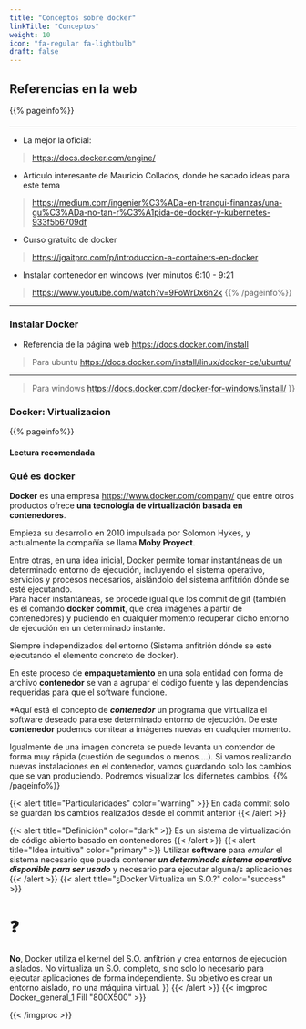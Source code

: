 ```yaml
---
title: "Conceptos sobre docker"
linkTitle: "Conceptos"
weight: 10
icon: "fa-regular fa-lightbulb"
draft: false    
---
```


## Referencias en la web
{{% pageinfo%}}
#### 
****
* La mejor la oficial:
> https://docs.docker.com/engine/
* Artículo interesante de Mauricio Collados, donde he sacado ideas para este tema
> https://medium.com/ingenier%C3%ADa-en-tranqui-finanzas/una-gu%C3%ADa-no-tan-r%C3%A1pida-de-docker-y-kubernetes-933f5b6709df
* Curso gratuito de docker
> https://jgaitpro.com/p/introduccion-a-containers-en-docker
* Instalar contenedor en windows (ver minutos 6:10 - 9:21
> https://www.youtube.com/watch?v=9FoWrDx6n2k
{{% /pageinfo%}}

---



### Instalar Docker

* Referencia de la página web
https://docs.docker.com/install
> Para ubuntu
 https://docs.docker.com/install/linux/docker-ce/ubuntu/
---

> Para windows
https://docs.docker.com/docker-for-windows/install/
}}


### Docker: Virtualizacion
{{% pageinfo%}}
#### 
**Lectura recomendada**
### Qué es docker
**Docker** es una empresa https://www.docker.com/company/ que entre otros productos ofrece **una tecnología de virtualización basada en contenedores**.

Empieza su desarrollo en 2010 impulsada por Solomon Hykes,   y actualmente la compañía se llama **Moby Proyect**.

Entre otras, en  una  idea inicial, Docker permite tomar instantáneas de un determinado entorno de ejecución, incluyendo el sistema operativo, servicios y procesos necesarios, aislándolo del sistema anfitrión dónde se esté ejecutando.    
Para hacer instantáneas, se procede igual que los commit de git (también es el comando **docker commit**, que crea imágenes a partir de contenedores) y pudiendo en cualquier momento recuperar dicho entorno de ejecución en  un determinado instante.

Siempre independizados del entorno (Sistema anfitrión dónde se esté ejecutando el elemento concreto de docker).

En este proceso de **empaquetamiento** en una sola entidad con forma de archivo **contenedor** se van a agrupar el código fuente y las dependencias requeridas para que el software funcione.

*Aquí está el concepto de ***contenedor*** un programa que virtualiza el software deseado para ese determinado entorno de ejecución. De este **contenedor** podemos comitear a imágenes nuevas en cualquier momento.

Igualmente de  una imagen concreta se puede levanta un contendor de forma muy rápida (cuestión de segundos o menos....). Si vamos realizando nuevas instalaciones en el contenedor, vamos guardando solo los cambios que se van produciendo. Podremos visualizar los difernetes cambios.
{{% /pageinfo%}}

{{< alert title="Particularidades" color="warning" >}}
 En cada commit solo se guardan los cambios realizados desde el commit anterior
{{< /alert >}}

 {{< alert title="Definición" color="dark" >}}
Es un sistema de virtualización  de código abierto basado en contenedores
 {{< /alert >}}
{{< alert title="Idea intuitiva" color="primary" >}}
Utilizar **software** para *emular* el sistema necesario que pueda contener ***un determinado sistema operativo disponible para ser usado*** y necesario para ejecutar alguna/s aplicaciones 
{{< /alert >}}
{{< alert title="¿Docker Virtualiza  un S.O.?" color="success" >}}
# :question:

**No**, Docker utiliza el kernel del S.O. anfitrión y crea entornos de ejecución aislados. No virtualiza un S.O. completo, sino solo lo necesario para ejecutar aplicaciones de forma independiente. Su objetivo es crear un entorno aislado, no una máquina virtual.
}}
{{< /alert >}}
{{< imgproc Docker_general_1 Fill "800X500" >}}

{{< /imgproc >}}

 



